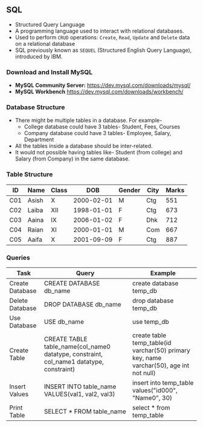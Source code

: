 ## **SQL**
* Structured Query Language
* A programming language used to interact with relational databases.
* Used to perform `CRUD` operations: `Create`, `Read`, `Update` and `Delete` data on a relational database
* SQL previously known as `SEQUEL` (Structured English Query Language), introduced by IBM.

### **Download and Install MySQL**
* **MySQL Community Server:** https://dev.mysql.com/downloads/mysql/
* **MySQL Workbench** https://dev.mysql.com/downloads/workbench/

### **Database Structure**
* There might be multiple tables in a database. For example-
    * College database could have 3 tables- Student, Fees, Courses
    * Company database could have 3 tables- Employee, Salary, Department
* All the tables inside a database should be inter-related.
* It would not possible having tables like- Student (from college) and Salary (from Company) in the same database.

### **Table Structure**
| ID  | Name  | Class | DOB        | Gender | City | Marks |
|-----|-------|-------|------------|--------|------|-------|
| C01 | Asish | X     | 2000-02-01 | M      | Ctg  | 551   |
| C02 | Laiba | XII   | 1998-01-01 | F      | Ctg  | 673   |
| C03 | Aaina | IX    | 2006-01-02 | F      | Dhk  | 712   |
| C04 | Raian | XI    | 2000-01-01 | M      | Com  | 667   |
| C05 | Aaifa | X     | 2001-09-09 | F      | Ctg  | 887   |

### **Queries**
| Task | Query | Example |
|------|-------|---------|
| Create Database | CREATE DATABASE db_name | create database temp_db |
| Delete Database | DROP DATABASE db_name | drop database temp_db |
| Use Database | USE db_name | use temp_db |
| Create Table | CREATE TABLE table_name(col_name0 datatype, constraint, col_name1 datatype, constraint) | create table temp_table(id varchar(50) primary key, name varchar(50), age int not null) |
| Insert Values | INSERT INTO table_name VALUES(val1, val2, val3) | insert into temp_table values("id000", "Name0", 30) |
| Print Table | SELECT * FROM table_name | select * from temp_table |